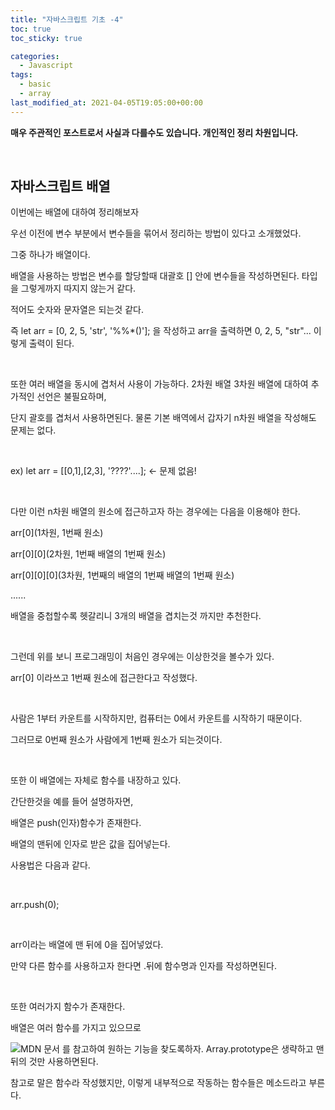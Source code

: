 ```yaml
---
title: "자바스크립트 기초 -4"
toc: true
toc_sticky: true

categories:
  - Javascript
tags:
  - basic
  - array
last_modified_at: 2021-04-05T19:05:00+00:00
---
```


**매우 주관적인 포스트로서 사실과 다를수도 있습니다. 개인적인 정리 차원입니다.**

​

## 자바스크립트 배열

이번에는 배열에 대하여 정리해보자

우선 이전에 변수 부분에서 변수들을 묶어서 정리하는 방법이 있다고 소개했었다.

그중 하나가 배열이다.
​

배열을 사용하는 방법은 변수를 할당할때 대괄호 [] 안에 변수들을 작성하면된다. 타입을 그렇게까지 따지지 않는거 같다.

적어도 숫자와 문자열은 되는것 같다.

즉 let arr = [0, 2, 5, 'str', '%%*()']; 을 작성하고 arr을 출력하면 0, 2, 5, "str"... 이렇게 출력이 된다.

​

또한 여러 배열을 동시에 겹처서 사용이 가능하다. 2차원 배열 3차원 배열에 대하여 추가적인 선언은 불필요하며,

단지 괄호를 겹처서 사용하면된다. 물론 기본 배역에서 갑자기 n차원 배열을 작성해도 문제는 없다.

​

ex) let arr = [[0,1],[2,3], '????'....]; <- 문제 없음!

​

다만 이런 n차원 배열의 원소에 접근하고자 하는 경우에는 다음을 이용해야 한다.

arr[0](1차원, 1번째 원소)

arr[0][0](2차원, 1번째 배열의 1번째 원소)

arr[0][0][0](3차원, 1번째의 배열의 1번째 배열의 1번째 원소)

......

배열을 중첩할수록 헷갈리니 3개의 배열을 겹치는것 까지만 추천한다.

​

그런데 위를 보니 프로그래밍이 처음인 경우에는 이상한것을 볼수가 있다.

arr[0] 이라쓰고 1번째 원소에 접근한다고 작성했다.

​

사람은 1부터 카운트를 시작하지만, 컴퓨터는 0에서 카운트를 시작하기 때문이다.

그러므로 0번째 원소가 사람에게 1번째 원소가 되는것이다.

​

또한 이 배열에는 자체로 함수를 내장하고 있다.

간단한것을 예를 들어 설명하자면,

배열은 push(인자)함수가 존재한다.

배열의 맨뒤에 인자로 받은 값을 집어넣는다.

사용법은 다음과 같다.

​

arr.push(0);

​

arr이라는 배열에 맨 뒤에 0을 집어넣었다.

만약 다른 함수를 사용하고자 한다면 .뒤에 함수명과 인자를 작성하면된다.

​

또한 여러가지 함수가 존재한다.

배열은 여러 함수를 가지고 있으므로

![MDN 문서](https://developer.mozilla.org/ko/docs/Web/JavaScript/Reference/Global_Objects/Array#%EB%A9%94%EC%84%9C%EB%93%9C)
를 참고하여 원하는 기능을 찾도록하자. Array.prototype은 생략하고 맨뒤의 것만 사용하면된다.

참고로 말은 함수라 작성했지만, 이렇게 내부적으로 작동하는 함수들은 메소드라고 부른다.
